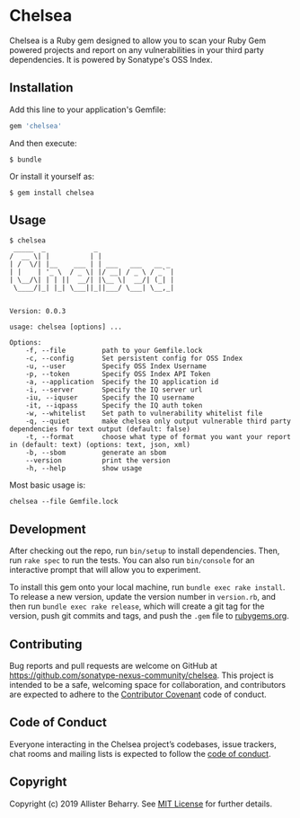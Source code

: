 # Chelsea

Chelsea is a Ruby gem designed to allow you to scan your Ruby Gem powered projects and report on any vulnerabilities in your third party dependencies. It is powered by Sonatype's OSS Index.

## Installation

Add this line to your application's Gemfile:

```ruby
gem 'chelsea'
```

And then execute:

    $ bundle

Or install it yourself as:

    $ gem install chelsea

## Usage

```
$ chelsea 
 _____  _            _                   
/  __ \| |          | |                  
| /  \/| |__    ___ | | ___   ___   __ _ 
| |    | '_ \  / _ \| |/ __| / _ \ / _` |
| \__/\| | | ||  __/| |\__ \|  __/| (_| |
 \____/|_| |_| \___||_||___/ \___| \__,_|
                                         
                                         
Version: 0.0.3

usage: chelsea [options] ...

Options:
    -f, --file         path to your Gemfile.lock
    -c, --config       Set persistent config for OSS Index
    -u, --user         Specify OSS Index Username
    -p, --token        Specify OSS Index API Token
    -a, --application  Specify the IQ application id
    -i, --server       Specify the IQ server url
    -iu, --iquser      Specify the IQ username
    -it, --iqpass      Specify the IQ auth token
    -w, --whitelist    Set path to vulnerability whitelist file
    -q, --quiet        make chelsea only output vulnerable third party dependencies for text output (default: false)
    -t, --format       choose what type of format you want your report in (default: text) (options: text, json, xml)
    -b, --sbom         generate an sbom
    --version          print the version
    -h, --help         show usage
```

Most basic usage is:

`chelsea --file Gemfile.lock`

## Development

After checking out the repo, run `bin/setup` to install dependencies. Then, run `rake spec` to run the tests. You can also run `bin/console` for an interactive prompt that will allow you to experiment.

To install this gem onto your local machine, run `bundle exec rake install`. To release a new version, update the version number in `version.rb`, and then run `bundle exec rake release`, which will create a git tag for the version, push git commits and tags, and push the `.gem` file to [rubygems.org](https://rubygems.org).

## Contributing

Bug reports and pull requests are welcome on GitHub at https://github.com/sonatype-nexus-community/chelsea. This project is intended to be a safe, welcoming space for collaboration, and contributors are expected to adhere to the [Contributor Covenant](http://contributor-covenant.org) code of conduct.

## Code of Conduct

Everyone interacting in the Chelsea project’s codebases, issue trackers, chat rooms and mailing lists is expected to follow the [code of conduct](https://github.com/sonatype-nexus-community/chelsea/blob/master/CODE_OF_CONDUCT.md).

## Copyright

Copyright (c) 2019 Allister Beharry. See [MIT License](LICENSE.txt) for further details.
